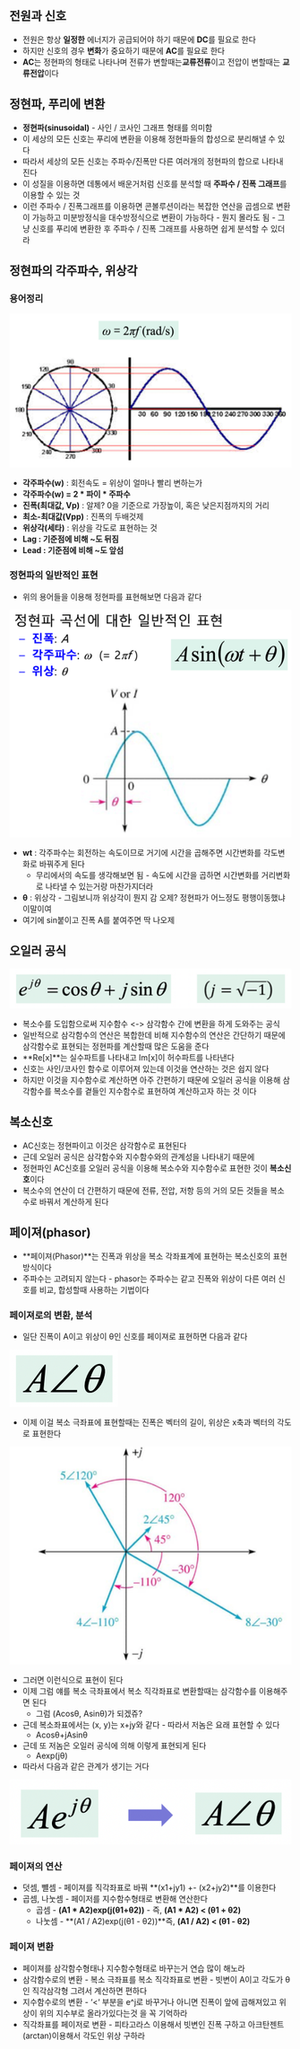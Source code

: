 ## 전원과 신호

- 전원은 항상 **일정한** 에너지가 공급되어야 하기 때문에 **DC**를 필요로 한다
- 하지만 신호의 경우 **변화**가 중요하기 때문에 **AC**를 필요로 한다
- **AC**는 정현파의 형태로 나타나며 전류가 변할때는**교류전류**이고 전압이 변할때는 **교류전압**이다

## 정현파, 푸리에 변환

- **정현파(sinusoidal)** - 사인 / 코사인 그래프 형태를 의미함
- 이 세상의 모든 신호는 푸리에 변환을 이용해 정현파들의 합성으로 분리해낼 수 있다
- 따라서 세상의 모든 신호는 주파수/진폭만 다른 여러개의 정현파의 합으로 나타내 진다
- 이 성질을 이용하면 데통에서 배운거처럼 신호를 분석할 때 **주파수 / 진폭 그래프**를 이용할 수 있는 것
- 이런 주파수 / 진폭그래프를 이용하면 콘볼루션이라는 복잡한 연산을 곱셈으로 변환이 가능하고 미분방정식을 대수방정식으로 변환이 가능하다 - 뭔지 몰라도 됨 - 그냥 신호를 푸리에 변환한 후 주파수 / 진폭 그래프를 사용하면 쉽게 분석할 수 있더라

## 정현파의 각주파수, 위상각

### 용어정리

![%E1%84%80%E1%85%AD%E1%84%85%E1%85%B2%20%E1%84%89%E1%85%B5%E1%86%AB%E1%84%92%E1%85%A9%20f0970b2e950244e989b21ea16c093d66/image1.png](microelectronics.spring.2021.cse.cnu.ac.kr/images/07_f0970b2e950244e989b21ea16c093d66/image1.png)

- **각주파수(w)** : 회전속도 = 위상이 얼마나 빨리 변하는가
- **각주파수(w) = 2 * 파이 * 주파수**
- **진폭(최대값, Vp)** : 알제? 0을 기준으로 가장높이, 혹은 낮은지점까지의 거리
- **최소-최대값(Vpp)** : 진폭의 두배것제
- **위상각(세타)** : 위상을 각도로 표현하는 것
- **Lag : 기준점에 비해 ~도 뒤짐**
- **Lead : 기준점에 비해 ~도 앞섬**

### 정현파의 일반적인 표현

- 위의 용어들을 이용해 정현파를 표현해보면 다음과 같다

![%E1%84%80%E1%85%AD%E1%84%85%E1%85%B2%20%E1%84%89%E1%85%B5%E1%86%AB%E1%84%92%E1%85%A9%20f0970b2e950244e989b21ea16c093d66/image2.png](microelectronics.spring.2021.cse.cnu.ac.kr/images/07_f0970b2e950244e989b21ea16c093d66/image2.png)

- **wt** : 각주파수는 회전하는 속도이므로 거기에 시간을 곱해주면 시간변화를 각도변화로 바꿔주게 된다
    - 무리에서의 속도를 생각해보면 됨 - 속도에 시간을 곱하면 시간변화를 거리변화로 나타낼 수 있는거랑 마찬가지더라
- **θ** : 위상각 - 그림보니까 위상각이 뭔지 감 오제? 정현파가 어느정도 평행이동했냐 이말이여
- 여기에 sin붙이고 진폭 A를 붙여주면 딱 나오제

## 오일러 공식

![%E1%84%80%E1%85%AD%E1%84%85%E1%85%B2%20%E1%84%89%E1%85%B5%E1%86%AB%E1%84%92%E1%85%A9%20f0970b2e950244e989b21ea16c093d66/image3.png](microelectronics.spring.2021.cse.cnu.ac.kr/images/07_f0970b2e950244e989b21ea16c093d66/image3.png)

- 복소수를 도입함으로써 지수함수 <-> 삼각함수 간에 변환을 하게 도와주는 공식
- 일반적으로 삼각함수의 연산은 복합한데 비해 지수함수의 연산은 간단하기 때문에 삼각함수로 표현되는 정현파를 계산할때 많은 도움을 준다
- **Re[x]**는 실수파트를 나타내고 Im[x]이 허수파트를 나타낸다
- 신호는 사인/코사인 함수로 이루어져 있는데 이것을 연산하는 것은 쉽지 않다
- 하지만 이것을 지수함수로 계산하면 아주 간편하기 때문에 오일러 공식을 이용해 삼각함수를 복소수를 곁들인 지수함수로 표현하여 계산하고자 하는 것 이다

## 복소신호

- AC신호는 정현파이고 이것은 삼각함수로 표현된다
- 근데 오일러 공식은 삼각함수와 지수함수와의 관계성을 나타내기 때문에
- 정현파인 AC신호를 오일러 공식을 이용해 복소수와 지수함수로 표현한 것이 **복소신호**이다
- 복소수의 연산이 더 간편하기 때문에 전류, 전압, 저항 등의 거의 모든 것들을 복소수로 바꿔서 계산하게 된다

## 페이져(phasor)

- **페이져(Phasor)**는 진폭과 위상을 복소 각좌표계에 표현하는 복소신호의 표현방식이다
- 주파수는 고려되지 않는다 - phasor는 주파수는 같고 진폭와 위상이 다른 여러 신호를 비교, 합성할때 사용하는 기법이다

### 페이져로의 변환, 분석

- 일단 진폭이 A이고 위상이 θ인 신호를 페이져로 표현하면 다음과 같다

![%E1%84%80%E1%85%AD%E1%84%85%E1%85%B2%20%E1%84%89%E1%85%B5%E1%86%AB%E1%84%92%E1%85%A9%20f0970b2e950244e989b21ea16c093d66/image4.png](microelectronics.spring.2021.cse.cnu.ac.kr/images/07_f0970b2e950244e989b21ea16c093d66/image4.png)

- 이제 이걸 복소 극좌표에 표현할때는 진폭은 벡터의 길이, 위상은 x축과 벡터의 각도로 표현한다

![%E1%84%80%E1%85%AD%E1%84%85%E1%85%B2%20%E1%84%89%E1%85%B5%E1%86%AB%E1%84%92%E1%85%A9%20f0970b2e950244e989b21ea16c093d66/image5.png](microelectronics.spring.2021.cse.cnu.ac.kr/images/07_f0970b2e950244e989b21ea16c093d66/image5.png)

- 그러면 이런식으로 표현이 된다
- 이제 그럼 얘를 복소 극좌표에서 복소 직각좌표로 변환할때는 삼각함수를 이용해주면 된다
    - 그럼 (Acosθ, Asinθ)가 되겠쥬?
- 근데 복소좌표에서는 (x, y)는 x+jy와 같다 - 따라서 저놈은 요래 표현할 수 있다
    - Acosθ+jAsinθ
- 근데 또 저놈은 오일러 공식에 의해 이렇게 표현되게 된다
    - Aexp(jθ)
- 따라서 다음과 같은 관계가 생기는 거다

![%E1%84%80%E1%85%AD%E1%84%85%E1%85%B2%20%E1%84%89%E1%85%B5%E1%86%AB%E1%84%92%E1%85%A9%20f0970b2e950244e989b21ea16c093d66/image6.png](microelectronics.spring.2021.cse.cnu.ac.kr/images/07_f0970b2e950244e989b21ea16c093d66/image6.png)

### 페이져의 연산

- 덧셈, 뺼셈 - 페이져를 직각좌표로 바꿔 **(x1+jy1) +- (x2+jy2)**를 이용한다
- 곱셈, 나눗셈 - 페이저를 지수함수형태로 변환해 연산한다
    - 곱셈 - **(A1 * A2)exp(j(θ1+θ2))** - 즉, **(A1 * A2) < (θ1 + θ2)**
    - 나눗셈 - **(A1 / A2)exp(j(θ1 - θ2))**즉, **(A1 / A2) < (θ1 - θ2)**

### 페이져 변환

- 페이져를 삼각함수형태나 지수함수형태로 바꾸는거 연습 많이 해노라
- 삼각함수로의 변환 - 복소 극좌표를 복소 직각좌표로 변환 - 빗변이 A이고 각도가 θ인 직각삼각형 그려서 계산하면 편하다
- 지수함수로의 변환 - ‘<‘ 부분을 e^j로 바꾸거나 아니면 진폭이 앞에 곱해져있고 위상이 위의 지수부로 올라가있다는것 을 꼭 기억하라
- 직각좌표를 페이저로 변환 - 피타고라스 이용해서 빗변인 진폭 구하고 아크탄젠트(arctan)이용해서 각도인 위상 구하라